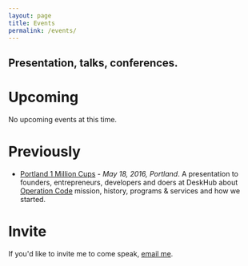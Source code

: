 ```yaml
---
layout: page
title: Events
permalink: /events/
---
```


## Presentation, talks, conferences.

# Upcoming
No upcoming events at this time.

# Previously
- [Portland 1 Million Cups](http://www.meetup.com/1-Million-Cups-Portland/events/230137614/) - *May 18, 2016, Portland*. A presentation to founders, entrepreneurs, developers and doers at DeskHub about [Operation Code](https://operationcode.org) mission, history, programs & services and how we started.

# Invite

If you'd like to invite me to come speak, [email me](mailto:david.c.molina@gmail.com).
